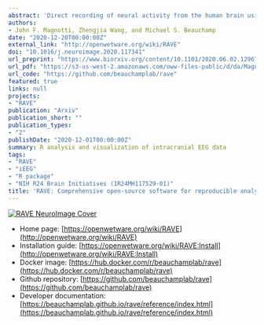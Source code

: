 ```yaml
---
abstract: 'Direct recording of neural activity from the human brain using implanted electrodes (iEEG, intracranial electroencephalography) is a fast-growing technique in human neuroscience. While the ability to record from the human brain with high spatial and temporal resolution has advanced our understanding, it generates staggering amounts of data: a single patient can be implanted with hundreds of electrodes, each sampled thousands of times a second for hours or days. The difficulty of exploring these vast datasets is the rate-limiting step in discovery. To overcome this obstacle, we created RAVE (“R Analysis and Visualization of iEEG”). All components of RAVE, including the underlying "R" language, are free and open source. User interactions occur through a web browser, making it transparent to the user whether the back-end data storage and computation are occurring locally, on a lab server, or in the cloud. Without writing a single line of computer code, users can create custom analyses, apply them to data from hundreds of iEEG electrodes, and instantly visualize the results on cortical surface models. Multiple types of plots are used to display analysis results, each of which can be downloaded as publication-ready graphics with a single click. RAVE consists of nearly 50,000 lines of code designed to prioritize an interactive user experience, reliability and reproducibility.'
authors:
- John F. Magnotti, Zhengjia Wang, and Michael S. Beauchamp
date: "2020-12-20T00:00:00Z"
external_link: "http://openwetware.org/wiki/RAVE"
doi: "10.1016/j.neuroimage.2020.117341"
url_preprint: "https://www.biorxiv.org/content/10.1101/2020.06.02.129676v1"
url_pdf: "https://s3-us-west-2.amazonaws.com/oww-files-public/d/da/Magnotti_Wang_Beauchamp_Neuroimage2020_RAVE.pdf"
url_code: "https://github.com/beauchamplab/rave"
featured: true
links: null
projects: 
- "RAVE"
publication: "Arxiv"
publication_short: ""
publication_types:
- "2"
publishDate: "2020-12-01T00:00:00Z"
summary: R analysis and visualization of intracranial EEG data
tags:
- "RAVE"
- "iEEG"
- "R package"
- "NIH R24 Brain Initiatives (1R24MH117529-01)"
title: 'RAVE: Comprehensive open-source software for reproducible analysis and visualization of intracranial EEG data'
---
```


[![RAVE NeuroImage Cover](/publication/journal-article/2020-magnotti-wang-brauchamp-RAVE/rave-logo.jpg)](http://openwetware.org/wiki/File:RAVE_Logo_new.jpg)

* Home page: [https://openwetware.org/wiki/RAVE](http://openwetware.org/wiki/RAVE)
* Installation guide: [https://openwetware.org/wiki/RAVE:Install](http://openwetware.org/wiki/RAVE:Install)
* Docker image: [https://hub.docker.com/r/beauchamplab/rave](https://hub.docker.com/r/beauchamplab/rave)
* Github repository: [https://github.com/beauchamplab/rave](https://github.com/beauchamplab/rave)
* Developer documentation: [https://beauchamplab.github.io/rave/reference/index.html](https://beauchamplab.github.io/rave/reference/index.html)

